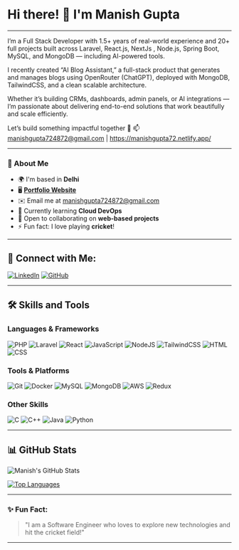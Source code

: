 # Hi there! 👋 I'm **Manish Gupta**

---

I’m a Full Stack Developer with 1.5+ years of real-world experience and 20+ full projects built across Laravel, React.js, NextJs , Node.js, Spring Boot, MySQL, and MongoDB — including AI-powered tools.

I recently created “AI Blog Assistant,” a full-stack product that generates and manages blogs using OpenRouter (ChatGPT), deployed with MongoDB, TailwindCSS, and a clean scalable architecture.

Whether it’s building CRMs, dashboards, admin panels, or AI integrations — I’m passionate about delivering end-to-end solutions that work beautifully and scale efficiently.

Let’s build something impactful together 🚀 
📫 manishgupta724872@gmail.com | https://manishgupta72.netlify.app/

---

### 🌟 About Me

- 🌍 I'm based in **Delhi**
- 🖥️ [**Portfolio Website**](https://manishgupta72.netlify.app/)
- ✉️ Email me at [manishgupta724872@gmail.com](mailto:manishgupta724872@gmail.com)
- 🧠 Currently learning **Cloud DevOps**
- 🤝 Open to collaborating on **web-based projects**
- ⚡ Fun fact: I love playing **cricket**!

---

## 🔗 Connect with Me:

[![LinkedIn](https://img.shields.io/badge/LinkedIn-%230077B5.svg?style=for-the-badge&logo=linkedin&logoColor=white)](https://linkedin.com/in/manishgupta724464)
[![GitHub](https://img.shields.io/badge/GitHub-%2312100E.svg?style=for-the-badge&logo=github&logoColor=white)](https://github.com/manishgupta72)

---

## 🛠️ Skills and Tools

### **Languages & Frameworks**

![PHP](https://img.shields.io/badge/PHP-%23777BB4.svg?style=for-the-badge&logo=php&logoColor=white)
![Laravel](https://img.shields.io/badge/Laravel-%23FF2D20.svg?style=for-the-badge&logo=laravel&logoColor=white)
![React](https://img.shields.io/badge/React-%2361DAFB.svg?style=for-the-badge&logo=react&logoColor=white)
![JavaScript](https://img.shields.io/badge/JavaScript-%23F7DF1E.svg?style=for-the-badge&logo=javascript&logoColor=black)
![NodeJS](https://img.shields.io/badge/Node.js-%23339933.svg?style=for-the-badge&logo=node.js&logoColor=white)
![TailwindCSS](https://img.shields.io/badge/TailwindCSS-%2338B2AC.svg?style=for-the-badge&logo=tailwind-css&logoColor=white)
![HTML](https://img.shields.io/badge/HTML-%23E34F26.svg?style=for-the-badge&logo=html5&logoColor=white)
![CSS](https://img.shields.io/badge/CSS-%231572B6.svg?style=for-the-badge&logo=css3&logoColor=white)

### **Tools & Platforms**

![Git](https://img.shields.io/badge/Git-%23F05033.svg?style=for-the-badge&logo=git&logoColor=white)
![Docker](https://img.shields.io/badge/Docker-%232496ED.svg?style=for-the-badge&logo=docker&logoColor=white)
![MySQL](https://img.shields.io/badge/MySQL-%234479A1.svg?style=for-the-badge&logo=mysql&logoColor=white)
![MongoDB](https://img.shields.io/badge/MongoDB-%2347A248.svg?style=for-the-badge&logo=mongodb&logoColor=white)
![AWS](https://img.shields.io/badge/AWS-%23FF9900.svg?style=for-the-badge&logo=amazon-aws&logoColor=white)
![Redux](https://img.shields.io/badge/Redux-%23764ABC.svg?style=for-the-badge&logo=redux&logoColor=white)

### **Other Skills**

![C](https://img.shields.io/badge/C-%2300599C.svg?style=for-the-badge&logo=c&logoColor=white)
![C++](https://img.shields.io/badge/C++-%2300599C.svg?style=for-the-badge&logo=c%2B%2B&logoColor=white)
![Java](https://img.shields.io/badge/Java-%23ED8B00.svg?style=for-the-badge&logo=java&logoColor=white)
![Python](https://img.shields.io/badge/Python-%233776AB.svg?style=for-the-badge&logo=python&logoColor=white)

---

## 📊 GitHub Stats

![Manish's GitHub Stats](https://github-readme-stats.vercel.app/api?username=manishgupta72&show_icons=true&theme=radical)

[![Top Languages](https://github-readme-stats.vercel.app/api/top-langs/?username=manishgupta72&layout=compact&theme=radical)](https://github.com/anuraghazra/github-readme-stats)

---

### ✨ Fun Fact:
> "I am a Software Engineer who loves to explore new technologies and hit the cricket field!"

---
